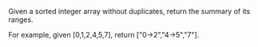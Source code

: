 Given a sorted integer array without duplicates,
return the summary of its ranges.

For example, given [0,1,2,4,5,7], return ["0->2","4->5","7"].